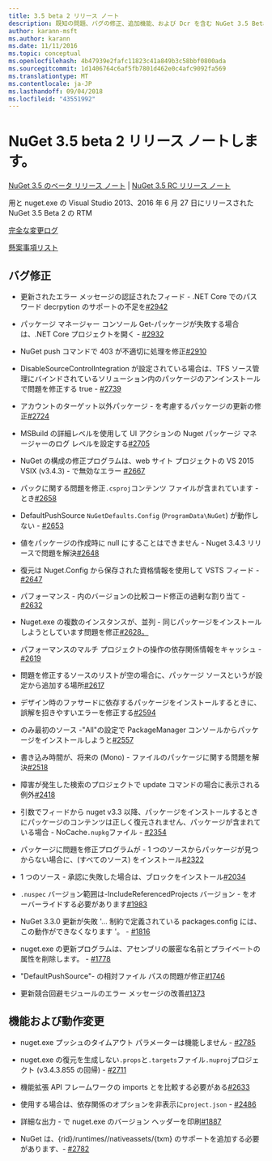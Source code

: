 ```yaml
---
title: 3.5 beta 2 リリース ノート
description: 既知の問題、バグの修正、追加機能、および Dcr を含む NuGet 3.5 Beta 2 のリリース ノート。
author: karann-msft
ms.author: karann
ms.date: 11/11/2016
ms.topic: conceptual
ms.openlocfilehash: 4b47939e2fafc11823c41a849b3c58bbf0800ada
ms.sourcegitcommit: 1d1406764c6af5fb7801d462e0c4afc9092fa569
ms.translationtype: MT
ms.contentlocale: ja-JP
ms.lasthandoff: 09/04/2018
ms.locfileid: "43551992"
---
```

# <a name="nuget-35-beta2-release-notes"></a>NuGet 3.5 beta 2 リリース ノートします。

[NuGet 3.5 のベータ リリース ノート](../release-notes/nuget-3.5-Beta.md) | [NuGet 3.5 RC リリース ノート](../release-notes/nuget-3.5-RC.md)

用と nuget.exe の Visual Studio 2013、2016 年 6 月 27 日にリリースされた NuGet 3.5 Beta 2 の RTM

[完全な変更ログ](https://github.com/NuGet/NuGet.Client/compare/release-3.5.0-beta...release-3.5.0-beta2)

[懸案事項リスト](https://github.com/Nuget/Home/issues?q=is%3Aissue+milestone%3A%223.5+Beta2%22+is%3Aclosed)

## <a name="bug-fixes"></a>バグ修正

* 更新されたエラー メッセージの認証されたフィード - .NET Core でのパスワード decrpytion のサポートの不足を[#2942](https://github.com/NuGet/Home/issues/2942)

* パッケージ マネージャー コンソール Get-パッケージが失敗する場合は、.NET Core プロジェクトを開く - [#2932](https://github.com/NuGet/Home/issues/2932)

* NuGet push コマンドで 403 が不適切に処理を修正[#2910](https://github.com/NuGet/Home/issues/2910)

* DisableSourceControlIntegration が設定されている場合は、TFS ソース管理にバインドされているソリューション内のパッケージのアンインストールで問題を修正する true - [#2739](https://github.com/NuGet/Home/issues/2739)

* アカウントのターゲット以外パッケージ - を考慮するパッケージの更新の修正[#2724](https://github.com/NuGet/Home/issues/2724)

* MSBuild の詳細レベルを使用して UI アクションの Nuget パッケージ マネージャーのログ レベルを設定する[#2705](https://github.com/NuGet/Home/issues/2705)

* NuGet の構成の修正プログラムは、web サイト プロジェクトの VS 2015 VSIX (v3.4.3) - で無効なエラー [#2667](https://github.com/NuGet/Home/issues/2667)

* パックに関する問題を修正`.csproj`コンテンツ ファイルが含まれています - とき[#2658](https://github.com/NuGet/Home/issues/2658)

* DefaultPushSource `NuGetDefaults.Config` (`ProgramData\NuGet`) が動作しない - [#2653](https://github.com/NuGet/Home/issues/2653)

* 値をパッケージの作成時に null にすることはできません - Nuget 3.4.3 リリースで問題を解決[#2648](https://github.com/NuGet/Home/issues/2648)

* 復元は Nuget.Config から保存された資格情報を使用して VSTS フィード - [#2647](https://github.com/NuGet/Home/issues/2647)

* パフォーマンス - 内のバージョンの比較コード修正の過剰な割り当て - [#2632](https://github.com/NuGet/Home/issues/2632)

* Nuget.exe の複数のインスタンスが、並列 - 同じパッケージをインストールしようとしています問題を修正[#2628。](https://github.com/NuGet/Home/issues/2628)

* パフォーマンスのマルチ プロジェクトの操作の依存関係情報をキャッシュ - [#2619](https://github.com/NuGet/Home/issues/2619)

* 問題を修正するソースのリストが空の場合に、パッケージ ソースというが設定から追加する場所[#2617](https://github.com/NuGet/Home/issues/2617)

* デザイン時のファサードに依存するパッケージをインストールするときに、誤解を招きやすいエラーを修正する[#2594](https://github.com/NuGet/Home/issues/2594)

* のみ最初のソース -"All"の設定で PackageManager コンソールからパッケージをインストールしようと[#2557](https://github.com/NuGet/Home/issues/2557)

* 書き込み時間が、将来の (Mono) - ファイルのパッケージに関する問題を解決[#2518](https://github.com/NuGet/Home/issues/2518)

* 障害が発生した検索のプロジェクトで update コマンドの場合に表示される例外[#2418](https://github.com/NuGet/Home/issues/2418)

* 引数でフィードから nuget v3.3 以降、パッケージをインストールするときにパッケージのコンテンツは正しく復元されません、パッケージが含まれている場合 - NoCache`.nupkg`ファイル - [#2354](https://github.com/NuGet/Home/issues/2354)

* パッケージに問題を修正プログラムが - 1 つのソースからパッケージが見つからない場合に、(すべてのソース) をインストール[#2322](https://github.com/NuGet/Home/issues/2322)

* 1 つのソース - 承認に失敗した場合は、ブロックをインストール[#2034](https://github.com/NuGet/Home/issues/2034)

* `.nuspec` バージョン範囲は-IncludeReferencedProjects バージョン - をオーバーライドする必要があります[#1983](https://github.com/NuGet/Home/issues/1983)

* NuGet 3.3.0 更新が失敗 '... 制約で定義されている packages.config には、この動作ができなくなります '。 - [#1816](https://github.com/NuGet/Home/issues/1816)

* nuget.exe の更新プログラムは、アセンブリの厳密な名前とプライベートの属性を削除します。 - [#1778](https://github.com/NuGet/Home/issues/1778)

* "DefaultPushSource"- の相対ファイル パスの問題が修正[#1746](https://github.com/NuGet/Home/issues/1746)

* 更新競合回避モジュールのエラー メッセージの改善[#1373](https://github.com/NuGet/Home/issues/1373)

## <a name="features-and-behavior-changes"></a>機能および動作変更

* nuget.exe プッシュのタイムアウト パラメーターは機能しません - [#2785](https://github.com/NuGet/Home/issues/2785)

* nuget.exe の復元を生成しない`.props`と`.targets`ファイル`.nuproj`プロジェクト (v3.4.3.855 の回帰) - [#2711](https://github.com/NuGet/Home/issues/2711)

* 機能拡張 API フレームワークの imports とを比較する必要がある[#2633](https://github.com/NuGet/Home/issues/2633)

* 使用する場合は、依存関係のオプションを非表示に`project.json`  -  [#2486](https://github.com/NuGet/Home/issues/2486)

* 詳細な出力 - で nuget.exe のバージョン ヘッダーを印刷[#1887](https://github.com/NuGet/Home/issues/1887)

* NuGet は、{rid}/runtimes//nativeassets/{txm} のサポートを追加する必要があります、- [#2782](https://github.com/NuGet/Home/issues/2782)